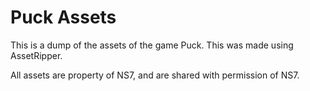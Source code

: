 # Puck Assets
This is a dump of the assets of the game Puck. This was made using AssetRipper.

All assets are property of NS7, and are shared with permission of NS7.
